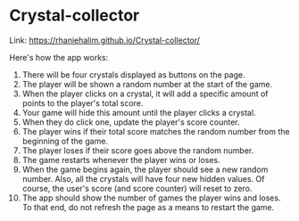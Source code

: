 # Crystal-collector

Link: https://rhaniehalim.github.io/Crystal-collector/

Here's how the app works:
1. There will be four crystals displayed as buttons on the page.
2. The player will be shown a random number at the start of the game.
3. When the player clicks on a crystal, it will add a specific amount of points to the player's total score. 
4. Your game will hide this amount until the player clicks a crystal.
5. When they do click one, update the player's score counter.
6. The player wins if their total score matches the random number from the beginning of the game.
7. The player loses if their score goes above the random number.
8. The game restarts whenever the player wins or loses.
9. When the game begins again, the player should see a new random number. Also, all the crystals will have four new hidden values. Of course, the user's score (and score counter) will reset to zero.
10. The app should show the number of games the player wins and loses. To that end, do not refresh the page as a means to restart the game.
